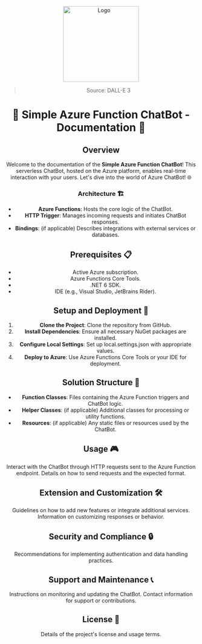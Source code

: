 <div align="center">
<a href="https://github.com/NicoFilips/ByteBrusher/">
  <img src="https://user-images.githubusercontent.com/35654361/283991168-b9359637-ccda-49d5-b86e-2547af316b3c.png" alt="Logo" width="200" height="200">
</a>

<blockquote>
  <p>Source: DALL-E 3</p>
</blockquote>

<h1 align="center">🤖 Simple Azure Function ChatBot - Documentation 🚀</h1>

<h2 align="center">Overview</h2>
<p align="center">
Welcome to the documentation of the <strong>Simple Azure Function ChatBot</strong>! This serverless ChatBot, hosted on the Azure platform, enables real-time interaction with your users. Let's dive into the world of Azure ChatBot! 🌐
</p>

<h3 align="center">Architecture 🏗️</h3>
<ul align="center">
<li><strong>Azure Functions</strong>: Hosts the core logic of the ChatBot.</li>
<li><strong>HTTP Trigger</strong>: Manages incoming requests and initiates ChatBot responses.</li>
<li><strong>Bindings</strong>: (if applicable) Describes integrations with external services or databases.</li>
</ul>

<h2 align="center">Prerequisites 📋</h2>
<ul align="center">
<li>Active Azure subscription.</li>
<li>Azure Functions Core Tools.</li>
<li>.NET 6 SDK.</li>
<li>IDE (e.g., Visual Studio, JetBrains Rider).</li>
</ul>

<h2 align="center">Setup and Deployment 🚀</h2>
<ol align="center">
<li><strong>Clone the Project</strong>: Clone the repository from GitHub.</li>
<li><strong>Install Dependencies</strong>: Ensure all necessary NuGet packages are installed.</li>
<li><strong>Configure Local Settings</strong>: Set up local.settings.json with appropriate values.</li>
<li><strong>Deploy to Azure</strong>: Use Azure Functions Core Tools or your IDE for deployment.</li>
</ol>

<h2 align="center">Solution Structure 📁</h2>
<ul align="center">
<li><strong>Function Classes</strong>: Files containing the Azure Function triggers and ChatBot logic.</li>
<li><strong>Helper Classes</strong>: (if applicable) Additional classes for processing or utility functions.</li>
<li><strong>Resources</strong>: (if applicable) Any static files or resources used by the ChatBot.</li>
</ul>

<h2 align="center">Usage 🎮</h2>
<p align="center">
Interact with the ChatBot through HTTP requests sent to the Azure Function endpoint. Details on how to send requests and the expected format.
</p>

<h2 align="center">Extension and Customization 🛠️</h2>
<p align="center">
Guidelines on how to add new features or integrate additional services. Information on customizing responses or behavior.
</p>

<h2 align="center">Security and Compliance 🔒</h2>
<p align="center">
Recommendations for implementing authentication and data handling practices.
</p>

<h2 align="center">Support and Maintenance 📞</h2>
<p align="center">
Instructions on monitoring and updating the ChatBot. Contact information for support or contributions.
</p>

<h2 align="center">License 📜</h2>
<p align="center">
Details of the project's license and usage terms.
</p>

